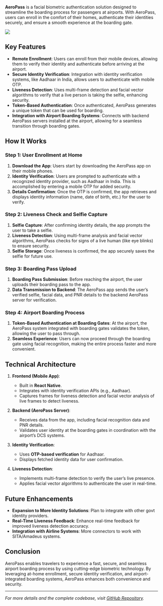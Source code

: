 **AeroPass** is a facial biometric authentication solution designed to streamline the boarding process for passengers at airports. With AeroPass, users can enroll in the comfort of their homes, authenticate their identities securely, and ensure a smooth experience at the boarding gate.

![]({{site.baseurl}}/img/aeropasslogo.png)

## Key Features

- **Remote Enrollment**: Users can enroll from their mobile devices, allowing them to verify their identity and authenticate before arriving at the airport.
- **Secure Identity Verification**: Integration with identity verification systems, like Aadhaar in India, allows users to authenticate with mobile OTP.
- **Liveness Detection**: Uses multi-frame detection and facial vector algorithms to verify that a live person is taking the selfie, enhancing security.
- **Token-Based Authentication**: Once authenticated, AeroPass generates a unique token that can be used for boarding.
- **Integration with Airport Boarding Systems**: Connects with backend AeroPass servers installed at the airport, allowing for a seamless transition through boarding gates.

## How It Works

### Step 1: User Enrollment at Home

1. **Download the App**: Users start by downloading the AeroPass app on their mobile phones.
2. **Identity Verification**: Users are prompted to authenticate with a recognized identity provider, such as Aadhaar in India. This is accomplished by entering a mobile OTP for added security.
3. **Details Confirmation**: Once the OTP is confirmed, the app retrieves and displays identity information (name, date of birth, etc.) for the user to verify.

### Step 2: Liveness Check and Selfie Capture

1. **Selfie Capture**: After confirming identity details, the app prompts the user to take a selfie.
2. **Liveness Detection**: Using multi-frame analysis and facial vector algorithms, AeroPass checks for signs of a live human (like eye blinks) to ensure security.
3. **Selfie Storage**: Once liveness is confirmed, the app securely saves the selfie for future use.

### Step 3: Boarding Pass Upload

1. **Boarding Pass Submission**: Before reaching the airport, the user uploads their boarding pass to the app. 
2. **Data Transmission to Backend**: The AeroPass app sends the user’s verified selfie, facial data, and PNR details to the backend AeroPass server for verification.

### Step 4: Airport Boarding Process

1. **Token-Based Authentication at Boarding Gates**: At the airport, the AeroPass system integrated with boarding gates validates the token, allowing the user to pass through.
2. **Seamless Experience**: Users can now proceed through the boarding gate using facial recognition, making the entire process faster and more convenient.

## Technical Architecture

1. **Frontend (Mobile App)**:
   - Built in **React Native**.
   - Integrates with identity verification APIs (e.g., Aadhaar).
   - Captures frames for liveness detection and facial vector analysis of live frames to detect liveness.
   
2. **Backend (AeroPass Server)**:
   - Receives data from the app, including facial recognition data and PNR details.
   - Validates user identity at the boarding gates in coordination with the airport’s DCS systems.

3. **Identity Verification**:
   - Uses **OTP-based verification** for Aadhaar.
   - Displays fetched identity data for user confirmation.

4. **Liveness Detection**:
   - Implements multi-frame detection to verify the user’s live presence.
   - Applies facial vector algorithms to authenticate the user in real-time.


## Future Enhancements

- **Expansion to More Identity Solutions**: Plan to integrate with other govt identity providers.
- **Real-Time Liveness Feedback**: Enhance real-time feedback for improved liveness detection accuracy.
- **Integration with Airline Systems**: More connectors to work with SITA/Amadeus systems.

## Conclusion

AeroPass enables travelers to experience a fast, secure, and seamless airport boarding process by using cutting-edge biometric technology. By leveraging at-home enrollment, secure identity verification, and airport-integrated boarding systems, AeroPass enhances both convenience and security.

---

*For more details and the complete codebase, visit [GitHub Repository](#).*
